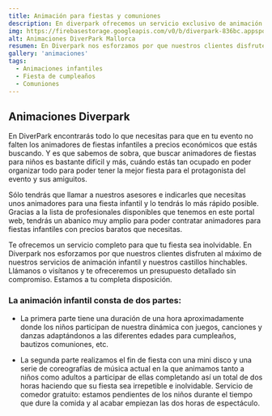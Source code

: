 ```yaml
---
title: Animación para fiestas y comuniones
description: En diverpark ofrecemos un servicio exclusivo de animación para comuniones y cumpleaños en Palma de Mallorca.
img: https://firebasestorage.googleapis.com/v0/b/diverpark-836bc.appspot.com/o/background%2Fanmadoras.jpg?alt=media&token=8982f75c-bae2-47bb-b4dc-3fff235b4126
alt: Animaciones DiverPark Mallorca
resumen: En Diverpark nos esforzamos por que nuestros clientes disfruten al máximo de nuestros servicios de animación infantil ​y nuestros castillos hinchables.
gallery: 'animaciones'
tags: 
  - Animaciones infantiles
  - Fiesta de cumpleaños
  - Comuniones
---
```

## Animaciones Diverpark

En DiverPark encontrarás todo lo que necesitas para que en tu evento no falten los animadores de fiestas infantiles a precios económicos que estás buscando. Y es que sabemos de sobra, que buscar animadores de fiestas para niños es bastante difícil y más, cuándo estás tan ocupado en poder organizar todo para poder tener la mejor fiesta para el protagonista del evento y sus amiguitos.

Sólo tendrás que llamar a nuestros asesores e indicarles que necesitas unos animadores para una fiesta infantil y lo tendrás lo más rápido posible. Gracias a la lista de profesionales disponibles que tenemos en este portal web, tendrás un abanico muy amplio para poder contratar animadores para fiestas infantiles con precios baratos que necesitas. 

Te ofrecemos un servicio completo para que tu fiesta sea inolvidable. En Diverpark nos esforzamos por que nuestros clientes disfruten al máximo de nuestros servicios de animación infantil ​y nuestros castillos hinchables. Llámanos o visítanos y te ofreceremos un presupuesto detallado sin compromiso. Estamos a tu completa disposición.
 
### La animación infantil consta de dos partes:

* La primera parte tiene una duración de una hora aproximadamente donde los niños participan de nuestra dinámica con juegos, canciones y danzas adaptándonos a las diferentes edades para cumpleaños, bautizos comuniones, etc.

* La segunda parte realizamos el fin de fiesta con una mini disco y una serie de coreografías de música actual en la que animamos tanto a niños como adultos a participar de ellas completando así un total de dos horas haciendo que su fiesta sea irrepetible e inolvidable.
Servicio de comedor gratuito: estamos pendientes de los niños durante el tiempo que dure la comida y al acabar empiezan las dos horas de espectáculo.